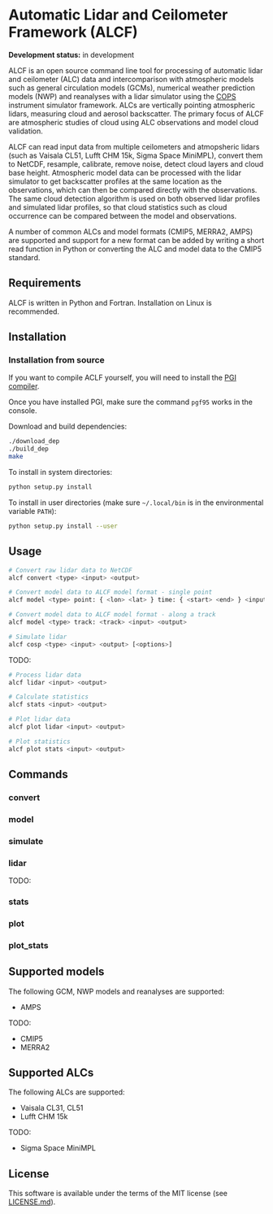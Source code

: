 Automatic Lidar and Ceilometer Framework (ALCF)
===============================================

**Development status:** in development

ALCF is an open source command line tool for processing of automatic
lidar and ceilometer (ALC) data and intercomparison with atmospheric models
such as general circulation models (GCMs), numerical weather prediction models
(NWP) and reanalyses with a lidar simulator using the [COPS](https://github.com/CFMIP/COSPv2.0)
instrument simulator framework. ALCs are vertically pointing atmospheric
lidars, measuring cloud and aerosol backscatter.
The primary focus of ALCF are atmospheric studies of cloud using ALC
observations and model cloud validation.

ALCF can read input data from multiple ceilometers and atmopsheric lidars
(such as Vaisala CL51, Lufft CHM 15k, Sigma Space MiniMPL), convert them
to NetCDF, resample, calibrate, remove noise, detect cloud layers and cloud
base height. Atmospheric model data can be processed with the lidar simulator
to get backscatter profiles at the same location as the observations,
which can then be compared directly with the observations. The same
cloud detection algorithm is used on both observed lidar profiles and simulated
lidar profiles, so that cloud statistics such as cloud occurrence can be
compared between the model and observations.

A number of common ALCs and model formats (CMIP5, MERRA2, AMPS) are supported and
support for a new format can be added by writing a short read function in
Python or converting the ALC and model data to the CMIP5 standard.

<!--
The scientific part of ALCF is documented in the following paper:

Kuma et al. (2019): Ground-based lidar simulator framework for comparing models
and observations
-->

Requirements
------------

ALCF is written in Python and Fortran. Installation on Linux is recommended.

Installation
------------

<!--
Installation with PIP (Linux):

```sh
pip install alcf
```
-->

### Installation from source

<!-- A pre-compiled binary package is provided via PIP. -->
If you want to compile
ACLF yourself, you will need to install the
[PGI compiler](https://www.pgroup.com/products/community.htm).

Once you have installed PGI, make sure the command `pgf95` works in the console.

Download and build dependencies:

```sh
./download_dep
./build_dep
make
```

To install in system directories:

```sh
python setup.py install
```

To install in user directories (make sure `~/.local/bin` is in the environmental variable `PATH`):

```sh
python setup.py install --user
```

Usage
-----

```sh
# Convert raw lidar data to NetCDF
alcf convert <type> <input> <output>

# Convert model data to ALCF model format - single point
alcf model <type> point: { <lon> <lat> } time: { <start> <end> } <input> <output>

# Convert model data to ALCF model format - along a track
alcf model <type> track: <track> <input> <output>

# Simulate lidar
alcf cosp <type> <input> <output> [<options>]
```

TODO:

```sh
# Process lidar data
alcf lidar <input> <output>

# Calculate statistics
alcf stats <input> <output>

# Plot lidar data
alcf plot lidar <input> <output>

# Plot statistics
alcf plot stats <input> <output>
```

Commands
--------

### convert

### model

### simulate

### lidar

TODO:

### stats

### plot

### plot_stats

Supported models
----------------

The following GCM, NWP models and reanalyses are supported:

- AMPS

TODO:

- CMIP5
- MERRA2

Supported ALCs
--------------

The following ALCs are supported:

- Vaisala CL31, CL51
- Lufft CHM 15k

TODO:

- Sigma Space MiniMPL

License
-------

This software is available under the terms of the MIT license
(see [LICENSE.md](LICENSE.md)).
